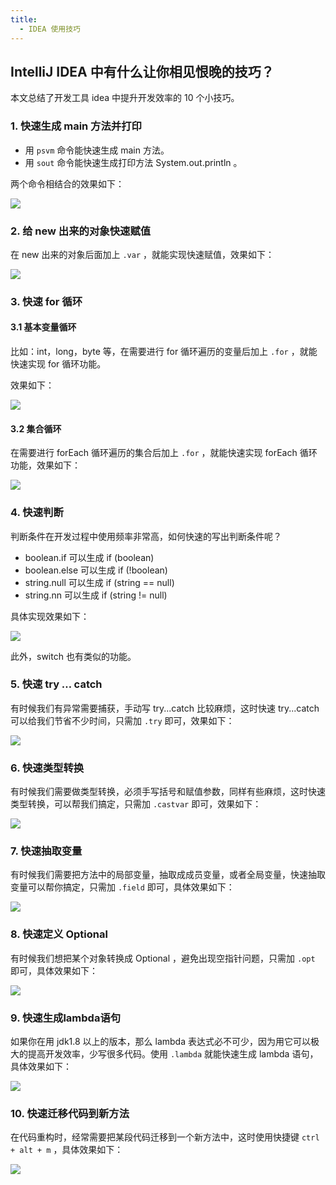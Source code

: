 ```yaml
---
title: 
  - IDEA 使用技巧
---
```


## IntelliJ IDEA 中有什么让你相见恨晚的技巧？

本文总结了开发工具 idea 中提升开发效率的 10 个小技巧。

### 1. 快速生成 main 方法并打印

- 用 `psvm` 命令能快速生成 main 方法。
- 用 `sout` 命令能快速生成打印方法 System.out.println 。

两个命令相结合的效果如下：

<img src="https://pic4.zhimg.com/50/v2-b5c1ec3908d15373a577e75c50695f31_hd.gif?source=1940ef5c" data-caption="" data-size="normal" data-thumbnail="https://pic1.zhimg.com/50/v2-b5c1ec3908d15373a577e75c50695f31_hd.jpg?source=1940ef5c" class="content_image"/>


### 2. 给 new 出来的对象快速赋值

在 new 出来的对象后面加上 `.var` ，就能实现快速赋值，效果如下：

<img src="https://pic4.zhimg.com/50/v2-f722ddb21b6cdbf4cbc22ac2bcab79a0_hd.gif?source=1940ef5c" data-caption="" data-size="normal" data-thumbnail="https://pic1.zhimg.com/50/v2-f722ddb21b6cdbf4cbc22ac2bcab79a0_hd.jpg?source=1940ef5c" class="content_image"/>

### 3. 快速 for 循环

#### 3.1 基本变量循环

比如：int，long，byte 等，在需要进行 for 循环遍历的变量后加上 `.for` ，就能快速实现 for 循环功能。

效果如下：

<img src="https://pic2.zhimg.com/50/v2-19f5f8611b1d80f453819739c5d7f3b5_hd.gif?source=1940ef5c" data-caption="" data-size="normal" data-thumbnail="https://pic4.zhimg.com/50/v2-19f5f8611b1d80f453819739c5d7f3b5_hd.jpg?source=1940ef5c" class="content_image"/>

#### 3.2 集合循环

在需要进行 forEach 循环遍历的集合后加上 `.for` ，就能快速实现 forEach 循环功能，效果如下：

<img src="https://pic1.zhimg.com/50/v2-46a4492a8dae31618e66fc4952290cbb_hd.gif?source=1940ef5c" data-caption="" data-size="normal" data-thumbnail="https://pic1.zhimg.com/50/v2-46a4492a8dae31618e66fc4952290cbb_hd.jpg?source=1940ef5c" class="content_image"/>



### 4. 快速判断

判断条件在开发过程中使用频率非常高，如何快速的写出判断条件呢？

- boolean.if 可以生成 if (boolean)
- boolean.else 可以生成 if (!boolean) 
- string.null 可以生成 if (string == null)
- string.nn 可以生成 if (string != null)

具体实现效果如下：

<img src="https://pic1.zhimg.com/50/v2-27b3c8e5df4b6dba694f9d1138bdb4ff_hd.gif?source=1940ef5c" data-caption="" data-size="normal" data-thumbnail="https://pic1.zhimg.com/50/v2-27b3c8e5df4b6dba694f9d1138bdb4ff_hd.jpg?source=1940ef5c" class="content_image"/>

此外，switch 也有类似的功能。

### 5. 快速 try … catch

有时候我们有异常需要捕获，手动写 try...catch 比较麻烦，这时快速 try...catch 可以给我们节省不少时间，只需加 `.try` 即可，效果如下：

<img src="https://pic2.zhimg.com/50/v2-34ba5b349b7b5b9167beb7ee2d09a457_hd.gif?source=1940ef5c" data-caption="" data-size="normal" data-thumbnail="https://pic1.zhimg.com/50/v2-34ba5b349b7b5b9167beb7ee2d09a457_hd.jpg?source=1940ef5c" class="content_image"/>


### 6. 快速类型转换


有时候我们需要做类型转换，必须手写括号和赋值参数，同样有些麻烦，这时快速类型转换，可以帮我们搞定，只需加 `.castvar` 即可，效果如下：

<img src="https://pic4.zhimg.com/50/v2-8aaaab23060220d58200c9fb7a16edd5_hd.gif?source=1940ef5c" data-caption="" data-size="normal" data-thumbnail="https://pic4.zhimg.com/50/v2-8aaaab23060220d58200c9fb7a16edd5_hd.jpg?source=1940ef5c" class="content_image"/>

### 7. 快速抽取变量

有时候我们需要把方法中的局部变量，抽取成成员变量，或者全局变量，快速抽取变量可以帮你搞定，只需加 `.field` 即可，具体效果如下：

<img src="https://pic1.zhimg.com/50/v2-35ee97345cacbd286636d19ab9639537_hd.gif?source=1940ef5c" data-caption="" data-size="normal" data-thumbnail="https://pic2.zhimg.com/50/v2-35ee97345cacbd286636d19ab9639537_hd.jpg?source=1940ef5c" class="content_image"/>


### 8. 快速定义 Optional

有时候我们想把某个对象转换成 Optional ，避免出现空指针问题，只需加 `.opt` 即可，具体效果如下：

<img src="https://pic1.zhimg.com/50/v2-5d4659c3fdb49f9529890247af98c509_hd.gif?source=1940ef5c" data-caption="" data-size="normal" data-thumbnail="https://pic4.zhimg.com/50/v2-5d4659c3fdb49f9529890247af98c509_hd.jpg?source=1940ef5c" class="content_image"/>

### 9. 快速生成lambda语句

如果你在用 jdk1.8 以上的版本，那么 lambda 表达式必不可少，因为用它可以极大的提高开发效率，少写很多代码。使用 `.lambda` 就能快速生成 lambda 语句，具体效果如下：  

<img src="https://pic1.zhimg.com/50/v2-abf1936914396d92dd0e10b2b0d5ee66_hd.gif?source=1940ef5c" data-caption="" data-size="normal" data-thumbnail="https://pic1.zhimg.com/50/v2-abf1936914396d92dd0e10b2b0d5ee66_hd.jpg?source=1940ef5c" class="content_image"/>

### 10. 快速迁移代码到新方法

在代码重构时，经常需要把某段代码迁移到一个新方法中，这时使用快捷键 `ctrl + alt + m` ，具体效果如下：  

<img src="https://pic4.zhimg.com/50/v2-f66e4ee5df62bcc3d4ad1d3ccc2e83b9_hd.gif?source=1940ef5c" data-caption="" data-size="normal" data-thumbnail="https://pic1.zhimg.com/50/v2-f66e4ee5df62bcc3d4ad1d3ccc2e83b9_hd.jpg?source=1940ef5c" class="content_image"/>


